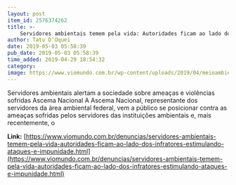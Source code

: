 ```yaml
---
layout: post
item_id: 2576374262
title: >-
    Servidores ambientais temem pela vida: Autoridades ficam ao lado dos infratores, estimulando ataques e impunidade
author: Tatu D'Oquei
date: 2019-05-03 05:58:39
pub_date: 2019-05-03 05:58:39
time_added: 2019-04-29 18:54:32
category: 
image: https://www.viomundo.com.br/wp-content/uploads/2019/04/meioambiente-1359x600.jpg
---
```


Servidores ambientais alertam a sociedade sobre ameaças e violências sofridas Ascema Nacional A Ascema Nacional, representante dos servidores da área ambiental federal, vem a público se posicionar contra as ameaças sofridas pelos servidores das instituições ambientais e, mais recentemente, o

**Link:** [https://www.viomundo.com.br/denuncias/servidores-ambientais-temem-pela-vida-autoridades-ficam-ao-lado-dos-infratores-estimulando-ataques-e-impunidade.html](https://www.viomundo.com.br/denuncias/servidores-ambientais-temem-pela-vida-autoridades-ficam-ao-lado-dos-infratores-estimulando-ataques-e-impunidade.html)

